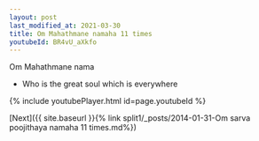 ```yaml
---
layout: post
last_modified_at: 2021-03-30
title: Om Mahathmane namaha 11 times
youtubeId: BR4vU_aXkfo
---
```

 
 
Om Mahathmane nama 
 
 -  Who is the great soul which is everywhere 
 
  
 
  
 
 
 
 
 
 


{% include youtubePlayer.html id=page.youtubeId %}
 
[Next]({{ site.baseurl }}{% link  split1/_posts/2014-01-31-Om sarva poojithaya namaha 11 times.md%})
 
